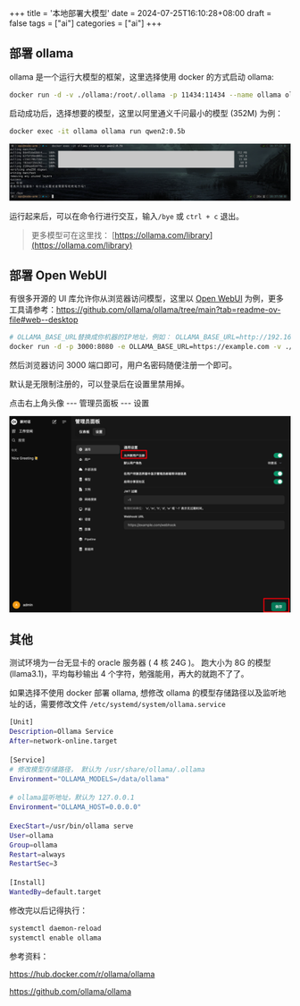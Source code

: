 +++
title = '本地部署大模型'
date = 2024-07-25T16:10:28+08:00
draft = false
tags = ["ai"]
categories = ["ai"]
+++

## 部署 ollama

ollama 是一个运行大模型的框架，这里选择使用 docker 的方式启动 ollama:

```bash
docker run -d -v ./ollama:/root/.ollama -p 11434:11434 --name ollama ollama/ollama
```

启动成功后，选择想要的模型，这里以阿里通义千问最小的模型 (352M) 为例：

```bash
docker exec -it ollama ollama run qwen2:0.5b
```

![2024-07-25-16-58-kdplRx](https://raw.githubusercontent.com/zzkrix/blog-images/main/assets/2024-07-25-16-58-kdplRx.png)

运行起来后，可以在命令行进行交互，输入`/bye` 或 `ctrl + c` 退出。

> 更多模型可在这里找： [https://ollama.com/library](https://ollama.com/library)

## 部署 Open WebUI

有很多开源的 UI 库允许你从浏览器访问模型，这里以 [Open WebUI](https://openwebui.com/) 为例，更多工具请参考：<https://github.com/ollama/ollama/tree/main?tab=readme-ov-file#web--desktop>

```bash
# OLLAMA_BASE_URL替换成你机器的IP地址，例如： OLLAMA_BASE_URL=http://192.168.1.110:11434
docker run -d -p 3000:8080 -e OLLAMA_BASE_URL=https://example.com -v ./open-webui:/app/backend/data --name open-webui --restart always ghcr.io/open-webui/open-webui:main
```

然后浏览器访问 3000 端口即可，用户名密码随便注册一个即可。

默认是无限制注册的，可以登录后在设置里禁用掉。

点击右上角头像 --- 管理员面板 --- 设置

![2024-07-25-16-59-LzEDUu](https://raw.githubusercontent.com/zzkrix/blog-images/main/assets/2024-07-25-16-59-LzEDUu.png)

## 其他

测试环境为一台无显卡的 oracle 服务器 ( 4 核 24G )。
跑大小为 8G 的模型 (llama3.1)，平均每秒输出 4 个字符，勉强能用，再大的就跑不了了。

如果选择不使用 docker 部署 ollama, 想修改 ollama 的模型存储路径以及监听地址的话，需要修改文件 `/etc/systemd/system/ollama.service`

```bash
[Unit]
Description=Ollama Service
After=network-online.target

[Service]
# 修改模型存储路径， 默认为 /usr/share/ollama/.ollama
Environment="OLLAMA_MODELS=/data/ollama"

# ollama监听地址，默认为 127.0.0.1
Environment="OLLAMA_HOST=0.0.0.0"

ExecStart=/usr/bin/ollama serve
User=ollama
Group=ollama
Restart=always
RestartSec=3

[Install]
WantedBy=default.target
```

修改完以后记得执行：

```bash
systemctl daemon-reload
systemctl enable ollama
```

参考资料：

<https://hub.docker.com/r/ollama/ollama>

<https://github.com/ollama/ollama>
